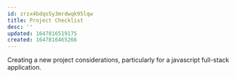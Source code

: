 ```yaml
---
id: zrzx4bdqs5y3mrdwqk95lqw
title: Project Checklist
desc: ''
updated: 1647816519175
created: 1647816465266
---
```


Creating a new project considerations, particularly for a javascript full-stack application.
